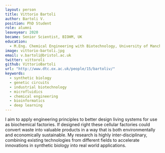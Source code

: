 ```yaml
---
layout: person
title: Vittorio Bartoli
author: Bartoli V.
position: PhD Student
role: alumni
leaveyear: 2020
became: Senior Scientist, BIOHM, UK
education:
  - M.Eng. Chemical Engineering with Biotechnology, University of Manchester, 2014
image: vittorio-bartoli.jpg
email: v.bartoli@bristol.ac.uk
twitter: vittoroli
github: VittorioBartoli
url: "http://www.dtc.ox.ac.uk/people/15/bartoliv/"
keywords:
  - synthetic biology
  - genetic circuits
  - industrial biotechnology
  - microfluidics 
  - chemical engineering
  - bioinformatics
  - deep learning 
---
```

I aim to apply engineering principles to better design living systems for use as biochemical factories. If designed right these cellular factories could convert waste into valuable products in a way that is both environmentally and economically sustainable. My research is highly inter-disciplinary, combining existing technologies from different fields to accelerate innovations in synthetic biology into real world applications.
